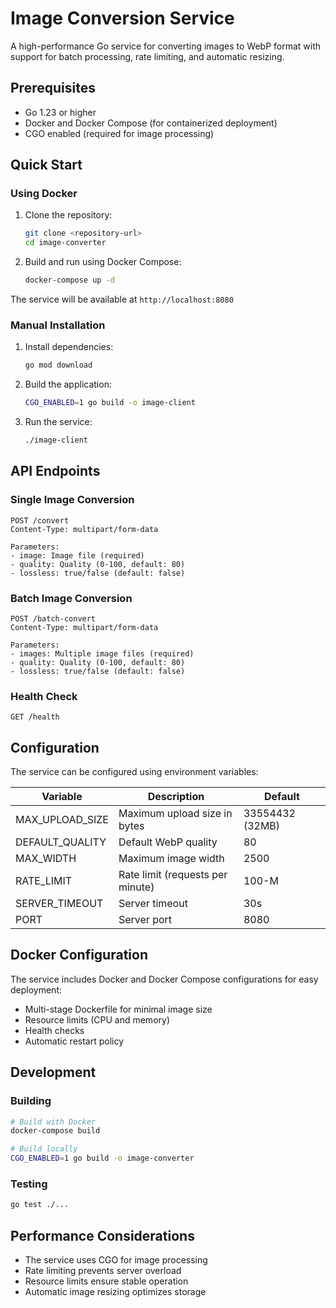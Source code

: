 # Image Conversion Service
A high-performance Go service for converting images to WebP format with support for batch processing, rate limiting, and automatic resizing.

## Prerequisites

- Go 1.23 or higher
- Docker and Docker Compose (for containerized deployment)
- CGO enabled (required for image processing)

## Quick Start

### Using Docker

1. Clone the repository:
   ```bash
   git clone <repository-url>
   cd image-converter
   ```

2. Build and run using Docker Compose:
   ```bash
   docker-compose up -d
   ```

The service will be available at `http://localhost:8080`

### Manual Installation

1. Install dependencies:
   ```bash
   go mod download
   ```

2. Build the application:
   ```bash
   CGO_ENABLED=1 go build -o image-client
   ```

3. Run the service:
   ```bash
   ./image-client
   ```

## API Endpoints

### Single Image Conversion
```
POST /convert
Content-Type: multipart/form-data

Parameters:
- image: Image file (required)
- quality: Quality (0-100, default: 80)
- lossless: true/false (default: false)
```

### Batch Image Conversion
```
POST /batch-convert
Content-Type: multipart/form-data

Parameters:
- images: Multiple image files (required)
- quality: Quality (0-100, default: 80)
- lossless: true/false (default: false)
```

### Health Check
```
GET /health
```

## Configuration

The service can be configured using environment variables:

| Variable | Description | Default |
|----------|-------------|---------|
| MAX_UPLOAD_SIZE | Maximum upload size in bytes | 33554432 (32MB) |
| DEFAULT_QUALITY | Default WebP quality | 80 |
| MAX_WIDTH | Maximum image width | 2500 |
| RATE_LIMIT | Rate limit (requests per minute) | 100-M |
| SERVER_TIMEOUT | Server timeout | 30s |
| PORT | Server port | 8080 |

## Docker Configuration

The service includes Docker and Docker Compose configurations for easy deployment:

- Multi-stage Dockerfile for minimal image size
- Resource limits (CPU and memory)
- Health checks
- Automatic restart policy

## Development

### Building

```bash
# Build with Docker
docker-compose build

# Build locally
CGO_ENABLED=1 go build -o image-converter
```

### Testing

```bash
go test ./...
```

## Performance Considerations

- The service uses CGO for image processing
- Rate limiting prevents server overload
- Resource limits ensure stable operation
- Automatic image resizing optimizes storage
